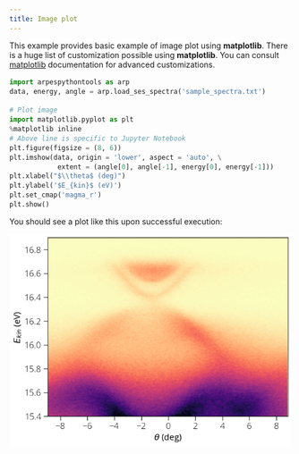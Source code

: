 ```yaml
---
title: Image plot
---
```

This example provides basic example of image plot using **matplotlib**. There is
a huge list of customization possible using **matplotlib**. You can consult
[matplotlib](https://matplotlib.org) documentation for advanced customizations.
```python
import arpespythontools as arp
data, energy, angle = arp.load_ses_spectra('sample_spectra.txt')

# Plot image
import matplotlib.pyplot as plt
%matplotlib inline
# Above line is specific to Jupyter Notebook
plt.figure(figsize = (8, 6))
plt.imshow(data, origin = 'lower', aspect = 'auto', \
            extent = (angle[0], angle[-1], energy[0], energy[-1]))
plt.xlabel("$\\theta$ (deg)")
plt.ylabel('$E_{kin}$ (eV)')
plt.set_cmap('magma_r')
plt.show()
```

You should see a plot like this upon successful execution:

![plot-sample-spectra](/img/plot-sample-spectra.png)

